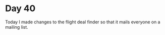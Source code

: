 Day 40
===============================================================================

Today I made changes to the flight deal finder so that it mails everyone on a 
mailing list.